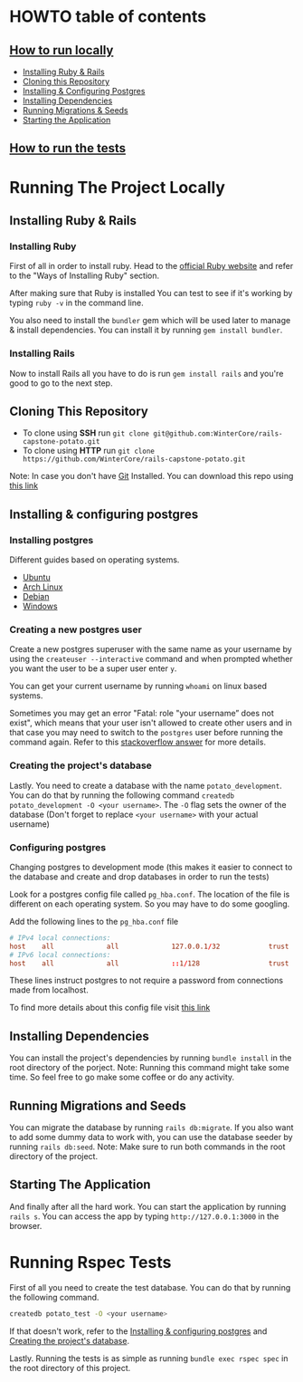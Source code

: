 # HOWTO table of contents
## [How to run locally](#Running-the-project-locally)
- [Installing Ruby & Rails](#Installing-Ruby--Rails)
- [Cloning this Repository](#Cloning-This-Repository)
- [Installing & Configuring Postgres](#Installing--Configuring-Postgres)
- [Installing Dependencies](#Installing-Dependencies)
- [Running Migrations & Seeds](#Running-Migrations-and-Seeds)
- [Starting the Application](#Starting-The-Application)


## [How to run the tests](#Running-Rspec-Tests)


# Running The Project Locally

## Installing Ruby & Rails

### Installing Ruby
First of all in order to install ruby. Head to the [official Ruby website](https://www.ruby-lang.org/en/downloads/) and refer to the "Ways of Installing Ruby" section.

After making sure that Ruby is installed You can test to see if it's working by typing `ruby -v` in the command line.

You also need to install the `bundler` gem which will be used later to manage & install dependencies. You can install it by running `gem install bundler`.

### Installing Rails
Now to install Rails all you have to do is run `gem install rails` and you're good to go to the next step.

## Cloning This Repository

- To clone using **SSH** run `git clone git@github.com:WinterCore/rails-capstone-potato.git`
- To clone using **HTTP** run `git clone https://github.com/WinterCore/rails-capstone-potato.git`

Note: In case you don't have [Git](https://git-scm.com/downloads) Installed. You can download this repo using [this link](https://github.com/WinterCore/rails-capstone-potato/archive/development.zip)


## Installing & configuring postgres

### Installing postgres
Different guides based on operating systems.
- [Ubuntu](https://www.postgresql.org/download/linux/ubuntu/)
- [Arch Linux](https://wiki.archlinux.org/index.php/PostgreSQL)
- [Debian](https://wiki.debian.org/PostgreSql)
- [Windows](https://www.guru99.com/download-install-postgresql.html)

### Creating a new postgres user

Create a new postgres superuser with the same name as your username by using the `createuser --interactive` command and when prompted whether you want the user to be a super user enter `y`.

You can get your current username by running `whoami` on linux based systems.

Sometimes you may get an error "Fatal: role "your username” does not exist", which means that your user isn't allowed to create other users and in that case you may need to switch to the `postgres` user before running the command again. Refer to this [stackoverflow answer](https://stackoverflow.com/a/11919677) for more details.

### Creating the project's database

Lastly. You need to create a database with the name `potato_development`. You can do that by running the following command `createdb potato_development -O <your username>`. The `-O` flag sets the owner of the database (Don't forget to replace `<your username>` with your actual username)

### Configuring postgres

Changing postgres to development mode (this makes it easier to connect to the database and create and drop databases in order to run the tests)

Look for a postgres config file called `pg_hba.conf`. The location of the file is different on each operating system. So you may have to do some googling.

Add the following lines to the `pg_hba.conf` file

```conf
# IPv4 local connections:
host    all             all             127.0.0.1/32            trust
# IPv6 local connections:
host    all             all             ::1/128                 trust
```
These lines instruct postgres to not require a password from connections made from localhost.

To find more details about this config file visit [this link](https://www.postgresql.org/docs/10/auth-pg-hba-conf.html)


## Installing Dependencies

You can install the project's dependencies by running `bundle install` in the root directory of the porject.
Note: Running this command might take some time. So feel free to go make some coffee or do any activity.

## Running Migrations and Seeds

You can migrate the database by running `rails db:migrate`.
If you also want to add some dummy data to work with, you can use the database seeder by running `rails db:seed`.
Note: Make sure to run both commands in the root directory of the project.

## Starting The Application

And finally after all the hard work. You can start the application by running `rails s`.
You can access the app by typing `http://127.0.0.1:3000` in the browser.


# Running Rspec Tests

First of all you need to create the test database. You can do that by running the following command.
```bash
createdb potato_test -O <your username>
```
If that doesn't work, refer to the [Installing & configuring postgres](#Installing--configuring-postgres) and [Creating the project's database](#Creating-the-projects-database).

Lastly. Running the tests is as simple as running `bundle exec rspec spec` in the root directory of this project.
